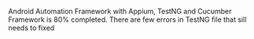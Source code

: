 Android Automation Framework with Appium, TestNG and Cucumber
Framework is 80% completed. There are few errors in TestNG file that sill needs to fixed
